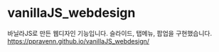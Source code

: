 # vanillaJS_webdesign

바닐라JS로 만든 웹디자인 기능입니다.
슬라이드, 탭메뉴, 팝업을 구현했습니다.</br>
https://ppravenn.github.io/vanillaJS_webdesign/
